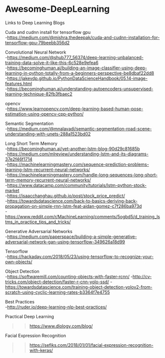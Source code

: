 # Awesome-DeepLearning  
Links to Deep Learning Blogs  

Cuda and cudnn install for tensorflow gpu  
-https://medium.com/@mishra.thedeepak/cuda-and-cudnn-installation-for-tensorflow-gpu-79beebb356d2  

Convolutional Neural Network  
-https://medium.com/@shub777_56374/deep-learning-unbalanced-training-data-solve-it-like-this-6c528e9efea6  
-https://becominghuman.ai/building-an-image-classifier-using-deep-learning-in-python-totally-from-a-beginners-perspective-be8dbaf22dd8  
-https://jakevdp.github.io/PythonDataScienceHandbook/05.14-image-features.html  
-https://becominghuman.ai/understanding-autoencoders-unsupervised-learning-technique-82fb3fbaec2  

opencv  
-https://www.learnopencv.com/deep-learning-based-human-pose-estimation-using-opencv-cpp-python/  

Semantic Segmentation  
-https://medium.com/@mnalavadi/semantic-segmentation-road-scene-understanding-with-unets-288a1523bd02  

Long Short Term Memory  
-https://becominghuman.ai/yet-another-lstm-blog-90d29c81685b  
-https://medium.com/mlreview/understanding-lstm-and-its-diagrams-37e2f46f1714  
-https://machinelearningmastery.com/sequence-prediction-problems-learning-lstm-recurrent-neural-networks/  
-https://machinelearningmastery.com/handle-long-sequences-long-short-term-memory-recurrent-neural-networks/  
-https://www.datacamp.com/community/tutorials/lstm-python-stock-market  
-https://isaacchanghau.github.io/post/stock_price_predict/  
-https://towardsdatascience.com/back-to-basics-deriving-back-propagation-on-simple-rnn-lstm-feat-aidan-gomez-c7f286ba973d  
-https://www.reddit.com/r/MachineLearning/comments/5ogbd5/d_training_lstms_in_practice_tips_and_tricks/  

Generative Adversarial Networks\
-https://medium.com/paperspace/building-a-simple-generative-adversarial-network-gan-using-tensorflow-349626a18d99

Tensorflow\
-https://hackaday.com/2018/05/23/using-tensorflow-to-recognize-your-own-objects/


Object Detection\
-https://softwaremill.com/counting-objects-with-faster-rcnn/
-http://cv-tricks.com/object-detection/faster-r-cnn-yolo-ssd/
-https://towardsdatascience.com/training-object-detection-yolov2-from-scratch-using-cyclic-learning-rates-b3364f7e4755


Best Practices  
-http://ruder.io/deep-learning-nlp-best-practices/  

Practical Deep Learning  
>> https://www.dlology.com/blog/  

Facial Expression Recognition  
>> https://sefiks.com/2018/01/01/facial-expression-recognition-with-keras/
